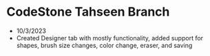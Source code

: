 # CodeStone Tahseen Branch
- 10/3/2023
 - Created Designer tab with mostly functionality, added support for shapes, brush size changes, color change, eraser, and saving 
